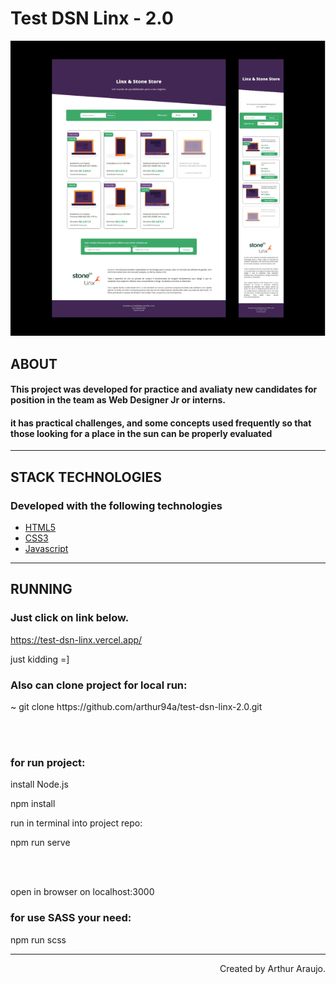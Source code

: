 <h1>Test DSN Linx - 2.0</h1>
<img src="./assets/view-pages.png"/>

## ABOUT

#### This project was developed for practice and avaliaty new candidates for position in the team as Web Designer Jr or interns.

#### it has practical challenges, and some concepts used frequently so that those looking for a place in the sun can be properly evaluated
---

## STACK TECHNOLOGIES

### Developed with the following technologies

- [HTML5](https://developer.mozilla.org/en-US/docs/Web/Guide/HTML/HTML5)
- [CSS3](https://developer.mozilla.org/en-US/docs/Web/CSS)
- [Javascript](https://developer.mozilla.org/en-US/docs/Web/JavaScript)

---

## RUNNING

### Just click on link below.

<a href="https://www.youtube.com/watch?v=qtN0EphRDCw">https://test-dsn-linx.vercel.app/</a>

just kidding =]

### Also can clone project for local run:

<p>~ git clone https://github.com/arthur94a/test-dsn-linx-2.0.git</p>
<br><br>

### for run project:
<p>install Node.js</p>
<p>npm install</p>
<p>run in terminal into project repo:</p>
<p>npm run serve</p>
<br><br>
<p>open in browser on localhost:3000</p>

### for use SASS your need:
<p>npm run scss</p>

---

<p align="right">Created by Arthur Araujo.</p>
